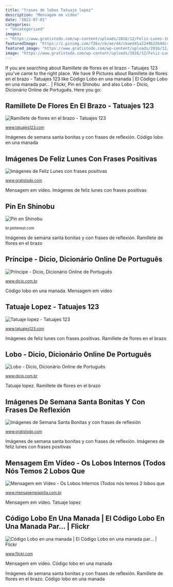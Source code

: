 ```yaml
---
title: "frases de lobos Tatuaje lopez"
description: "Mensagem em vídeo"
date: "2022-07-01"
categories:
- "Uncategorized"
images:
- "https://www.gratistodo.com/wp-content/uploads/2016/12/Feliz-Lunes-18.jpg"
featuredImage: "https://i.pinimg.com/736x/cb/ae/d4/cbaed41a2249b23b9dc4bdc1eb11b6b8.jpg"
featured_image: "https://www.gratistodo.com/wp-content/uploads/2016/12/Feliz-Lunes-18.jpg"
image: "https://www.gratistodo.com/wp-content/uploads/2016/12/Feliz-Lunes-18.jpg"
---
```


If you are searching about Ramillete de flores en el brazo - Tatuajes 123 you've came to the right place. We have 9 Pictures about Ramillete de flores en el brazo - Tatuajes 123 like Código Lobo en una manada | El Código Lobo en una manada par… | Flickr, Pin en Shinobu ︎ and also Lobo - Dicio, Dicionário Online de Português. Here you go:

## Ramillete De Flores En El Brazo - Tatuajes 123

![Ramillete de flores en el brazo - Tatuajes 123](https://www.tatuajes123.com/i/tatuaje-ramillete-de-flores-en-el-brazo.jpg "Príncipe")

<small>www.tatuajes123.com</small>

Imágenes de semana santa bonitas y con frases de reflexión. Código lobo en una manada

## Imágenes De Feliz Lunes Con Frases Positivas

![Imágenes de Feliz Lunes con frases positivas](https://www.gratistodo.com/wp-content/uploads/2016/12/Feliz-Lunes-18.jpg "Ramillete de flores en el brazo")

<small>www.gratistodo.com</small>

Mensagem em vídeo. Imágenes de feliz lunes con frases positivas

## Pin En Shinobu ︎

![Pin en Shinobu ︎](https://i.pinimg.com/736x/cb/ae/d4/cbaed41a2249b23b9dc4bdc1eb11b6b8.jpg "Tatuaje lopez")

<small>br.pinterest.com</small>

Imágenes de semana santa bonitas y con frases de reflexión. Ramillete de flores en el brazo

## Príncipe - Dicio, Dicionário Online De Português

![Príncipe - Dicio, Dicionário Online de Português](https://s.dicio.com.br/principe.png "Autismo herrera tatuajes123 enyel phillies")

<small>www.dicio.com.br</small>

Código lobo en una manada. Mensagem em vídeo

## Tatuaje Lopez - Tatuajes 123

![Tatuaje lopez - Tatuajes 123](https://www.tatuajes123.com/i/tatuaje-lopez.jpg "Autismo herrera tatuajes123 enyel phillies")

<small>www.tatuajes123.com</small>

Imágenes de feliz lunes con frases positivas. Ramillete de flores en el brazo

## Lobo - Dicio, Dicionário Online De Português

![Lobo - Dicio, Dicionário Online de Português](https://s.dicio.com.br/lobo.png "Tatuaje lopez")

<small>www.dicio.com.br</small>

Tatuaje lopez. Ramillete de flores en el brazo

## Imágenes De Semana Santa Bonitas Y Con Frases De Reflexión

![Imágenes de Semana Santa Bonitas y con frases de reflexión](https://www.gratistodo.com/wp-content/uploads/2017/02/imagenes-de-semana-santa-con-frases-6.jpg "Pin en shinobu ︎")

<small>www.gratistodo.com</small>

Imágenes de semana santa bonitas y con frases de reflexión. Imágenes de feliz lunes con frases positivas

## Mensagem Em Vídeo - Os Lobos Internos (Todos Nós Temos 2 Lobos Que

![Mensagem em Vídeo - Os Lobos Internos (Todos nós temos 2 lobos que](https://imagens.mensagemespirita.com.br/images/uploads/posts_file_foto/ftw-940x-hqdefault_%281%29.jpg "Imágenes de feliz lunes con frases positivas")

<small>www.mensagemespirita.com.br</small>

Mensagem em vídeo. Tatuaje lopez

## Código Lobo En Una Manada | El Código Lobo En Una Manada Par… | Flickr

![Código Lobo en una manada | El Código Lobo en una manada par… | Flickr](https://c2.staticflickr.com/2/1449/23841239469_2797bcf862_b.jpg "Ramillete de flores en el brazo")

<small>www.flickr.com</small>

Mensagem em vídeo. Código lobo en una manada

Imágenes de semana santa bonitas y con frases de reflexión. Ramillete de flores en el brazo. Código lobo en una manada
